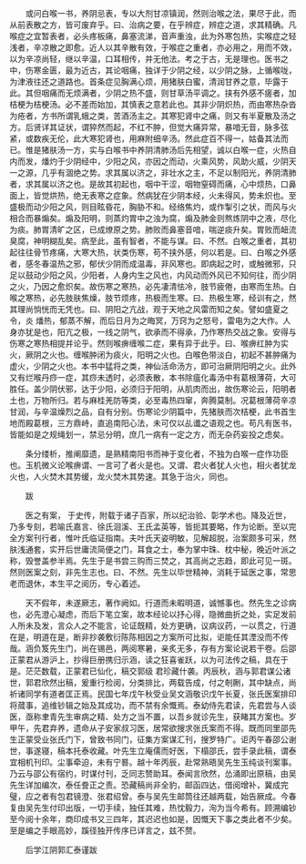 <!-- { "loadSidebar": true } -->
　　或问白喉一书，养阴忌表，专以大剂甘凉镇润，然则治喉之法，果尽于此，而从前表散之方，皆可废弃乎。曰、治病之要，在乎辨症，辨症之道，求其精确。凡喉症之宜暂表者，必头疼板痛，鼻塞流涕，音声重浊，此为外寒包热，实喉症之轻浅者，辛凉散之即愈。近人以其辛散有效，于喉症之重者，亦必用之，用而不效，以为辛凉尚轻，继以辛温，口耳相传，并无他法。考之于古，无是理也。医书之中，伤寒金匮，最为近古，其论咽痛，独详于少阴之经，以少阴之脉，上循喉咙，为津液往还之道路也。首条症见胸满心烦，用猪肤白蜜，清润甘养之意，毕露于此。其但咽痛而无烦满者，少阴之热不盛，则甘草汤平调之。挟有外感不瘥者，加桔梗为桔梗汤。必不差而始加，其慎表之意若此也。其非少阴炽热，而由寒热杂沓为疮者，方书所谓乳蛾之类，苦酒汤主之。其寒犯肾中之痛，则又有半夏散及汤之方。后贤详其证状，谓猝然而起，不红不肿，但觉大痛异常，暴喑无音，脉多弦紧，或数疾无伦，此大寒犯肾也，用麻附细辛汤。然此症百不得一，姑备其法而已。惟是猪肤汤一方，实与白喉书中养阴清肺汤后先相望，诚以白喉一症，火热自内而发，燔灼于少阴经中，少阳之风，亦因之而动，火乘风势，风助火威，少阴天一之源，几乎有涸绝之势。求其属以济之，非壮水之主，不足以制阳光，养阴清肺者，求其属以济之也。是故其初起也，咽中干涩，咽物窒碍而痛，心中烦热，口鼻面上，皆觉烘热，绝无表寒之症象。然病犹在少阴本经，火未得风，势未炽也。至盛极而动少阳之风，则目眩昏花，胸胁不和。经络焦灼，或作掣引之状，而风与火相合而暴煽矣。煽及阳明，则蒸灼胃中之浊为腐，煽及肺金则熬炼阴中之液，尽化为痰。肺胃清旷之区，已成燎原之势。肺败而鼻塞音喑，喘逆痰升矣。胃败而衄流臭腐，神明糊乱矣。病至此，虽有智者，不能与谋。曰、不然。白喉之重者，其初起往往骨节疼痛，大寒大热，状类伤寒，苟不挟外感，何以若是。曰、白喉之外感者，感冬春温热之邪，郁伏少阴而成温毒，非风寒也。即病起之时，或触微邪，只足以鼓动少阳之风，少阳者，人身内生之风也，内风动而外风已不知何往，而少阴之火，乃因之愈炽矣。故伤寒之寒热，必先凄清怯冷，肢节疲倦，由寒而生热。白喉之寒热，必先肢肤焦燥，肢节烦疼，热极而生寒。曰、热极生寒，经训有之，然其理尚惝恍而无凭也。曰、阴阳之亢战，观于天地之风雷而知之矣。譬如盛夏之令，炎 燔热，郁蒸不解，而后日月为之晦冥，万窍为之怒号，雷电为之大作。人身亦犹是也，阳亢之极，一线之阴气，欲承而不得承，乃作寒热交战之象。安得与伤寒之寒热相提并论乎。然则喉痹缠喉二症，果有异于此乎。曰、喉痹红肿为实火，厥阴之火也。缠喉肿闭为痰火，阳明之火也。白喉色带淡白，初起不甚肿痛为虚火，少阴之火也。本书中猛将之类，神仙活命汤方，即可治厥阴阳明之火。此外又有烂喉丹痧一症，其痧未透时，必须表散，本书除瘟化毒汤中有葛根薄荷，大可胜任。盖少阴伏邪，达于少阳，必须归于阳明，从肌肉而出，故伤寒论云，阳明者土也，万物所归。若与麻桂羌防等类，必至毒热四窜，奔腾莫制。况葛根薄荷辛凉甘润，与辛温燥烈之品，自有分别。伤寒论少阴篇中，先猪肤而次桔梗，此书首生地而殿葛根，三方鼎峙，直追南阳心法，未可仅以乩谶之语观之也。苟凡有医书，皆能如是之规绳划一，禁忌分明，庶几一病有一定之方，而无杂药妄投之虑矣。

　　条分缕析，推阐靡遗，是熟精南阳书而神于变化者，不独为白喉一症作功臣也。玉机微义论喉痹谓、一言可了者火是也。又谓、君火者犹人火也，相火者犹龙火也，人火焚木其势缓，龙火焚木其势速。其急于治火，同也。

　　跋

　　医之有案， 于史传，附载于诸子百家，所以纪治验、彰学术也。降及近世，乃多专刻，若喻氏嘉言、徐氏洄溪、王氏孟英等，皆扼其要略，作为论断。至以完全方案刊行者，惟叶氏临证指南。夫叶氏天姿明敏，见解超脱，治案颇多可采，然肤浅通套，实开后世庸流简便之门，耳食之士，奉为掌中珠、枕中秘，晚近叶派之称，毁誉盖参半焉。先生于是书尝三购而三焚之，其高尚之志趋，即此可见一斑。然则医案之刻，非先生志也。曰、不然。先生以毕世精神，消耗于延医之事，常思老而退休，本生平之阅历，专心着述。

　　天不假年，未遂厥志，著作阙如。行道而未暇明道，诚憾事也。然先生之诊病也，必先澄心凝虑，而后下笔立案，故本经论以抒心得，隐微曲折之处，实足发前人所未及发，言众人之不能言，论证既精，处方更确，议病议药，一以贯之，行道在是，明道在是，断非抄袭敷衍陈陈相因之方案所可比拟，讵能任其湮没而不传哉。涵负笈先生门，尚在锡邑，两阅寒暑，亲炙无多，存有方案论说若干卷。后邵正蒙君从游沪上，抄得巨册携归示涵，读之狂喜雀跃，以为可法传之稿，具在于是。茫茫数载，正蒙君已仙化，稿交郭级 君珍藏什袭。丙辰秋，涵与郭君谋公诸世，郭君欣然出稿，爰重行检阅，分类排比，两载告成，付之剞劂，其中缺点，尚祈诸同学有道者匡正焉。民国七年戊午秋受业吴文涵敬识戊午长夏，张氏医案排印将蒇事，追维钞辑之始及其成功，而不禁有余慨焉。泰幼侍先君读，先君尝与人谈医，亟称聿青先生审病之精、处方之当不置，以吾乡就诊先生，获睹其方案也。岁甲午，先君弃养，遗命从子安家叔习医，居常欲搜求张氏案而不得。既而同里邵先生正蒙受业张氏门下，曾致书同门，征集方案谋汇刊，搜罗特广。讵丙午春邵公谢世，事遂寝，稿本托泰收藏。叶先生立庵儒而好医，下榻邵氏，尝手录此稿，谓泰宜相机刊印。尘事牵迫，未有宁晷。越十年丙辰，赴常熟晤吴先生玉纯谈刊案事。乃云与邵公有宿约，时谋付刊，乏同志赞助耳。泰闻言欣然，怂涌即出原稿，由吴先生详加编次，泰任誊正之责。恐藏稿尚非全豹，邮函四达，借阅增补，冀成完璧，应之者有包君镜澄、张君绍曾。泰与吴先生邮筒往还越两载，始告厥成。今春复由吴先生付印出版，一切手续，独任其难，热忱毅力，洵为当今希有。顾溯编钞至今阅十余年，商印成书又三四年，其迟迟也如是，因慨天下事之类此者不少矣。至是编之手眼高妙，蹊径独开传序已详言之，兹不赘。

　　后学江阴郭汇泰谨跋
